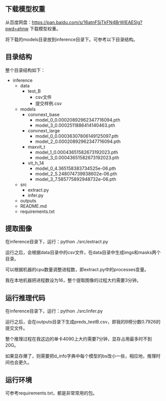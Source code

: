 ## 下载模型权重

从百度网盘：https://pan.baidu.com/s/16atnFSjTkFN4BrWlEAE5lg?pwd=ahnw 下载模型权重。

将下载的models目录放到inference目录下。可参考以下目录结构。

## 目录结构

整个目录结构如下：
- inference
    - data
        - test_B
            - csv文件
            - 提交样例.csv
    - models
        - convnext_base
            - model_0_0.00020892962347716094.pth
            - model_3_0.0002511886414140463.pth
        - convnext_large
            - model_0_0.00036307806149125097.pth
            - model_2_0.00020892962347716094.pth
        - maxvit_t
            - model_1_0.00043651582673192023.pth
            - model_3_0.00043651582673192023.pth
        - vit_h_14
            - model_0_4.365158383734525e-06.pth
            - model_2_5.248074739938602e-06.pth
            - model_3_7.585775892948732e-06.pth
    - src
        - extract.py
        - infer.py
    - outputs
    - README.md
    - requirements.txt
    
## 提取图像

在inference目录下，运行：python ./src/extract.py

运行之后，会根据data目录中的csv文件，在data目录中生成imgs和masks两个目录。

可以根据机器的cpu数量调整进程数，即extract.py中的processes变量。

我在本地机器把进程数设为16，整个提取图像的过程大约需要3分钟。

## 运行推理代码

在inference目录下，运行：python ./src/infer.py

运行之后，会在outputs目录下生成preds_testB.csv，即我的B榜分数0.7926的提交文件。

整个推理过程在我这边的单卡4090上大约需要7分钟，显存占用最多时不到20G。

如果显存爆了，则需要把d_info字典中每个模型的bs改小一些，相应地，推理时间也会更久。

## 运行环境

可参考requirements.txt，都是非常常用的包。